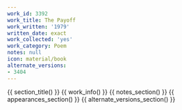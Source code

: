 ```yaml
---
work_id: 3392
work_title: The Payoff
work_written: '1979'
written_date: exact
work_collected: 'yes'
work_category: Poem
notes: null
icon: material/book
alternate_versions:
- 3404
---
```


{{ section_title() }}
{{ work_info() }}
{{ notes_section() }}
{{ appearances_section() }}
{{ alternate_versions_section() }}